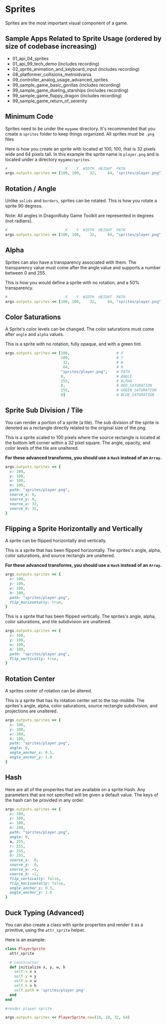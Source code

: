 # Sprites

Sprites are the most important visual component of a game.

## Sample Apps Related to Sprite Usage (ordered by size of codebase increasing)

- 01_api_04_sprites
- 01_api_99_tech_demo (includes recording)
- 02_sprite_animation_and_keyboard_input (includes recording)
- 08_platformer_collisions_metroidvania
- 09_controller_analog_usage_advanced_sprites
- 99_sample_game_basic_gorillas (includes recording)
- 99_sample_game_dueling_starships (includes recording)
- 99_sample_game_flappy_dragon (includes recording)
- 99_sample_game_return_of_serenity

## Minimum Code

Sprites need to be under the `mygame` directory. It's recommended that you create a `sprites` folder
to keep things organized. All sprites must be `.png` files

Here is how you create an sprite with located at 100, 100, that is 32 pixels wide and 64 pixels tall.
In this example the sprite name is `player.png` and is located under a directory `mygame/sprites`.

```ruby
#                          X    Y  WIDTH  HEIGHT  PATH
args.outputs.sprites << [100, 100,    32,     64, "sprites/player.png"]
```

## Rotation / Angle

Unlike `solids` and `borders`, sprites can be rotated. This is how you rotate a sprite 90 degress.

Note: All angles in DragonRuby Game Toolkit are represented in degrees (not radians).

```ruby
#                          X    Y  WIDTH  HEIGHT  PATH                  ANGLE
args.outputs.sprites << [100, 100,    32,     64, "sprites/player.png",    90]
```

## Alpha

Sprites can also have a transparency associated with them. The transparency value must come after
the angle value and supports a number between 0 and 255.

This is how you would define a sprite with no rotation, and a 50% transparency.

```ruby
#                          X    Y  WIDTH  HEIGHT  PATH                  ANGLE  ALPHA
args.outputs.sprites << [100, 100,    32,     64, "sprites/player.png",     0,   128]
```

## Color Saturations

A Sprite's color levels can be changed. The color saturations must come after `angle` and
`alpha` values.

This is a sprite with no rotation, fully opaque, and with a green tint.

```ruby
args.outputs.sprites << [100,                     # X
                         100,                     # Y
                          32,                     # W
                          64,                     # H
                         "sprites/player.png",    # PATH
                         0,                       # ANGLE
                         255,                     # ALPHA
                         0,                       # RED_SATURATION
                         255,                     # GREEN_SATURATION
                         0]                       # BLUE_SATURATION
```

## Sprite Sub Division / Tile

You can render a portion of a sprite (a tile). The sub division of the sprite is denoted as a rectangle
directly related to the original size of the png.

This is a sprite scaled to 100 pixels where the source rectangle is located at the bottom left corner
within a 32 pixel square. The angle, opacity, and color levels of the tile are unaltered.

**For these advanced transforms, you should use a `Hash` instead of an `Array`.**

```ruby
args.outputs.sprites << {
  x: 100,
  y: 100,
  w: 100,
  h: 100,
  path: "sprites/player.png",
  source_x: 0,
  source_y: 0,
  source_w: 32,
  source_h: 32,
}
```

## Flipping a Sprite Horizontally and Vertically

A sprite can be flipped horizontally and vertically.

This is a sprite that has been flipped horizontally. The sprites's angle, alpha, color saturations,
and source rectangls are unaltered.

**For these advanced transforms, you should use a `Hash` instead of an `Array`.**

```ruby
args.outputs.sprites << {
  x: 100,
  y: 100,
  w: 100,
  h: 100,
  path: "sprites/player.png",
  flip_horizontally: true,
}
```

This is a sprite that has been flipped vertically. The sprites's angle, alpha, color saturations,
and tile subdivision are unaltered.

```ruby
args.outputs.sprites << {
  x: 100,
  y: 100,
  w: 100,
  h: 100,
  path: "sprites/player.png",
  flip_vertically: true,
}
```

## Rotation Center

A sprites center of rotation can be altered.

This is a sprite that has its rotation center set to the top-middle. The sprites's angle, alpha, color saturations,
source rectangle subdivision, and projections are unaltered.

```ruby
args.outputs.sprites << {
  x: 100,
  y: 100,
  w: 100,
  h: 100,
  path: "sprites/player.png",
  angle: 0,
  angle_anchor_x: 0.5,
  angle_anchor_y: 1.0
}
```

## Hash

Here are all of the properites that are available on a sprite Hash.
Any parameters that are not specified will be given a default value. The keys of the hash can
be provided in any order.

```ruby
args.outputs.sprites << {
  x: 100,
  y: 100,
  w: 100,
  h: 100,
  path: "sprites/player.png",
  angle: 0,
  a, 255,
  r: 255,
  g: 255,
  b: 255,
  source_x:  0,
  source_y:  0,
  source_w: -1,
  source_h: -1,
  flip_vertically: false,
  flip_horizontally: false,
  angle_anchor_x: 0.5,
  angle_anchor_y: 1.0
}
```

## Duck Typing (Advanced)

You can also create a class with sprite properties and render it as a primitive,
using the `attr_sprite` helper.

Here is an example:

```ruby
class PlayerSprite
  attr_sprite

  # constructor
  def initialize x, y, w, h
    self.x = x
    self.y = y
    self.w = w
    self.h = h
    self.path = 'sprites/player.png'
  end
end

#render player sprite

args.outputs.sprites << PlayerSprite.new(10, 10, 32, 64)
```
